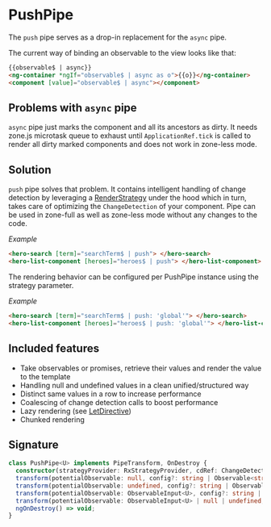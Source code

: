 # PushPipe

The `push` pipe serves as a drop-in replacement for the `async` pipe.

The current way of binding an observable to the view looks like that:

```html
{{observable$ | async}}
<ng-container *ngIf="observable$ | async as o">{{o}}</ng-container>
<component [value]="observable$ | async"></component>
```

## Problems with `async` pipe

`async` pipe just marks the component and all its ancestors as dirty.
It needs zone.js microtask queue to exhaust until `ApplicationRef.tick` is called to render all dirty marked
components and does not work in zone-less mode.

## Solution

`push` pipe solves that problem. It contains intelligent handling of change detection by leveraging a [RenderStrategy](https://github.com/rx-angular/rx-angular/tree/master/libs/template/docs/render-strategies.md) under the hood which in turn, takes care of optimizing the `ChangeDetection` of your component. Pipe can be used in zone-full as well as zone-less mode without any changes to the code.

_Example_

```html
<hero-search [term]="searchTerm$ | push"> </hero-search>
<hero-list-component [heroes]="heroes$ | push"> </hero-list-component>
```

The rendering behavior can be configured per PushPipe instance using the strategy parameter.

_Example_

```html
<hero-search [term]="searchTerm$ | push: 'global'"> </hero-search>
<hero-list-component [heroes]="heroes$ | push: 'global'"> </hero-list-component>
```

## Included features

- Take observables or promises, retrieve their values and render the value to the template
- Handling null and undefined values in a clean unified/structured way
- Distinct same values in a row to increase performance
- Coalescing of change detection calls to boost performance
- Lazy rendering (see [LetDirective](https://github.com/rx-angular/rx-angular/tree/master/libs/template/docs/api/let-directive.md))
- Chunked rendering

## Signature

```typescript
class PushPipe<U> implements PipeTransform, OnDestroy {
  constructor(strategyProvider: RxStrategyProvider, cdRef: ChangeDetectorRef)
  transform(potentialObservable: null, config?: string | Observable<string>) => null;
  transform(potentialObservable: undefined, config?: string | Observable<string>) => undefined;
  transform(potentialObservable: ObservableInput<U>, config?: string | Observable<string>) => U;
  transform(potentialObservable: ObservableInput<U> | null | undefined, config: string | Observable<string> | undefined) => U | null | undefined;
  ngOnDestroy() => void;
}
```
